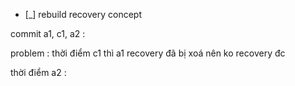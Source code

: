 * [_] rebuild recovery concept

commit a1, c1, a2 :

problem : thời điểm c1 thì a1 recovery đã bị xoá nên ko recovery đc

thời điểm a2 : 

